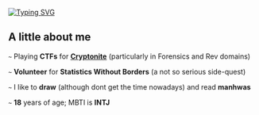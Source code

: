 [![Typing SVG](https://readme-typing-svg.herokuapp.com?font=Be+Vietnam+Pro&weight=500&size=31&duration=3000&pause=250&color=7344F7&multiline=true&random=true&width=435&height=85&lines=and+Digital+Forensics;Malware+Analysis)](https://git.io/typing-svg)

## A little about me

`~` Playing **CTFs** for [**Cryptonite**](https://ctftime.org/team/62713) (particularly in Forensics and Rev domains)

`~` **Volunteer** for **Statistics Without Borders** (a not so serious side-quest)

`~` I like to **draw** (although dont get the time nowadays) and read **manhwas**

`~` **18** years of age; MBTI is **INTJ**
